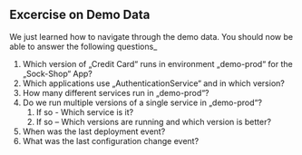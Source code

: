 ## Excercise on Demo Data

We just learned how to navigate through the demo data. You should now be able to answer the following questions_

1. Which version of „Credit Card“ runs in environment „demo-prod“ for the „Sock-Shop“ App?
1. Which applications use „AuthenticationService“ and in which version?
1. How many different services run in „demo-prod“?
1. Do we run multiple versions of a single service in „demo-prod“?
   1. If so - Which service is it?
   1. If so – Which versions are running and which version is better?
1. When was the last deployment event?
1. What was the last configuration change event?
